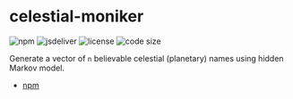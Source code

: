 # celestial-moniker

![npm](https://img.shields.io/npm/v/celestial-moniker) ![jsdeliver](https://img.shields.io/jsdelivr/npm/hw/celestial-moniker) ![license](https://img.shields.io/badge/license-MIT-success) ![code size](https://img.shields.io/github/languages/code-size/hrbrmstr/celestial-moniker)

Generate a vector of `n` believable celestial (planetary) names using hidden Markov model.

- [npm](https://www.npmjs.com/package/celestial-moniker?activeTab=readme)